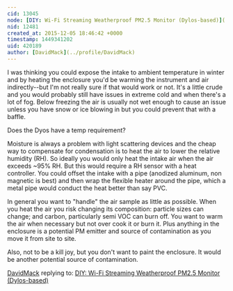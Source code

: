 ```yaml
---
cid: 13045
node: [DIY: Wi-Fi Streaming Weatherproof PM2.5 Monitor (Dylos-based)](../notes/kevinvivergy/12-04-2015/diy-wi-fi-streaming-weatherproof-pm2-5-monitor-dylos-based)
nid: 12481
created_at: 2015-12-05 18:46:42 +0000
timestamp: 1449341202
uid: 420189
author: [DavidMack](../profile/DavidMack)
---
```


I was thinking you could expose the intake to ambient temperature in winter and by heating the enclosure you'd be warming the instrument and air indirectly--but I'm not really sure if that would work or not.  It's a little crude and you would probably still have issues in extreme cold and when there's a lot of fog.  Below freezing the air is usually not wet enough to cause an issue unless you have snow or ice blowing in but you could prevent that with a baffle.

Does the Dyos have a temp requirement? 

Moisture is always a problem with light scattering devices and the cheap way to compensate for condensation is to heat the air to lower the relative humidity (RH).  So ideally you would only heat the intake air when the air exceeds ~95% RH.  But this would require a RH sensor with a heat controller.  You could offset the intake with a pipe (anodized aluminum, non magnetic is best) and then wrap the flexible heater around the pipe, which a metal pipe would conduct the heat better than say PVC. 

In general you want to "handle" the air sample as little as possible.  When you heat the air you risk changing its composition: particle sizes can change; and carbon, particularly semi VOC can burn off. You want to warm the air when necessary but not over cook it or burn it.  Plus anything in the enclosure is a potential PM emitter and source of contamination as you move it from site to site.

Also, not to be a kill joy, but you don't want to paint the enclosure.  It would be another potential source of contamination.



[DavidMack](../profile/DavidMack) replying to: [DIY: Wi-Fi Streaming Weatherproof PM2.5 Monitor (Dylos-based)](../notes/kevinvivergy/12-04-2015/diy-wi-fi-streaming-weatherproof-pm2-5-monitor-dylos-based)

